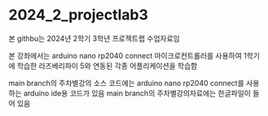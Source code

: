 # 2024_2_projectlab3

본 githbu는 2024년 2학기 3학년 프로젝트랩 수업자료임

본 강좌에서는 arduino nano rp2040 connect 마이크로컨트롤러를 사용하여 1학기에 학습한 라즈베리파이 5와 연동된 각종 어플리케이션을 학습함

main branch의 주차별강의 소스 코드에는 arduino nano rp2040 connect를 사용하는 arduino ide용 코드가 있음
main branch의 주차별강의자료에는 한글파일이 들어 있음

